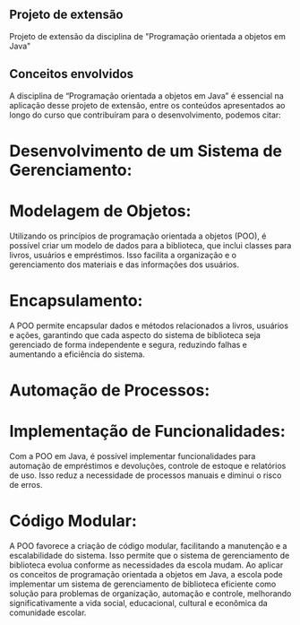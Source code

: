 ## Projeto de extensão

Projeto de extensão da disciplina de "Programação orientada a objetos em Java" 

## Conceitos envolvidos

A disciplina de “Programação orientada a objetos em Java” é essencial na aplicação desse projeto de extensão, entre os conteúdos apresentados ao longo do curso que contribuíram para o desenvolvimento, podemos citar: 

# Desenvolvimento de um Sistema de Gerenciamento:

# Modelagem de Objetos: 

Utilizando os princípios de programação orientada a objetos (POO), é possível criar um modelo de dados para a biblioteca, que inclui classes para livros, usuários e empréstimos. Isso facilita a organização e o gerenciamento dos materiais e das informações dos usuários.

# Encapsulamento: 

A POO permite encapsular dados e métodos relacionados a livros, usuários e ações, garantindo que cada aspecto do sistema de biblioteca seja gerenciado de forma independente e segura, reduzindo falhas e aumentando a eficiência do sistema.

# Automação de Processos:

# Implementação de Funcionalidades: 

Com a POO em Java, é possível implementar funcionalidades para automação de empréstimos e devoluções, controle de estoque e relatórios de uso. Isso reduz a necessidade de processos manuais e diminui o risco de erros.

# Código Modular: 

A POO favorece a criação de código modular, facilitando a manutenção e a escalabilidade do sistema. Isso permite que o sistema de gerenciamento de biblioteca evolua conforme as necessidades da escola mudam.
Ao aplicar os conceitos de programação orientada a objetos em Java, a escola pode implementar um sistema de gerenciamento de biblioteca eficiente como solução para problemas de organização, automação e controle, melhorando significativamente a vida social, educacional, cultural e econômica da comunidade escolar.


